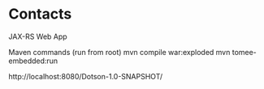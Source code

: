 # Contacts
JAX-RS Web App

Maven commands (run from root)
mvn compile war:exploded
mvn tomee-embedded:run


http://localhost:8080/Dotson-1.0-SNAPSHOT/
